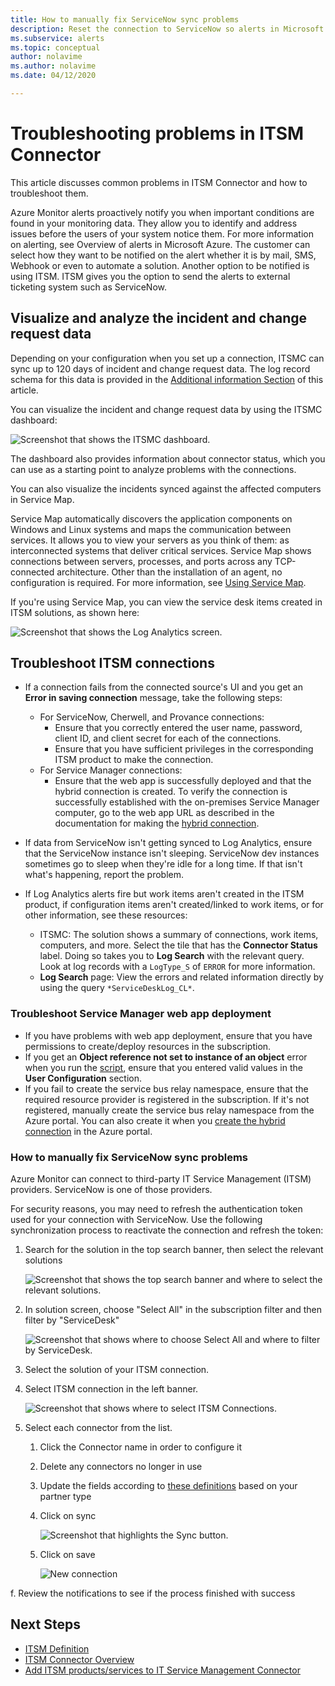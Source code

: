 ```yaml
---
title: How to manually fix ServiceNow sync problems 
description: Reset the connection to ServiceNow so alerts in Microsoft Azure can again call ServiceNow  
ms.subservice: alerts
ms.topic: conceptual
author: nolavime
ms.author: nolavime
ms.date: 04/12/2020

---
```

# Troubleshooting problems in ITSM Connector

This article discusses common problems in ITSM Connector and how to troubleshoot them.

Azure Monitor alerts proactively notify you when important conditions are found in your monitoring data. They allow you to identify and address issues before the users of your system notice them. For more information on alerting, see Overview of alerts in Microsoft Azure.
The customer can select how they want to be notified on the alert whether it is by mail, SMS, Webhook or even to automate a solution. Another option to be notified is using ITSM.
ITSM gives you the option to send the alerts to external ticketing system such as ServiceNow.

## Visualize and analyze the incident and change request data

Depending on your configuration when you set up a connection, ITSMC can sync up to 120 days of incident and change request data. The log record schema for this data is provided in the [Additional information Section](./itsmc-overview.md) of this article.

You can visualize the incident and change request data by using the ITSMC dashboard:

![Screenshot that shows the ITSMC dashboard.](media/itsmc-overview/itsmc-overview-sample-log-analytics.png)

The dashboard also provides information about connector status, which you can use as a starting point to analyze problems with the connections.

You can also visualize the incidents synced against the affected computers in Service Map.

Service Map automatically discovers the application components on Windows and Linux systems and maps the communication between services. It allows you to view your servers as you think of them: as interconnected systems that deliver critical services. Service Map shows connections between servers, processes, and ports across any TCP-connected architecture. Other than the installation of an agent, no configuration is required. For more information, see [Using Service Map](../insights/service-map.md).

If you're using Service Map, you can view the service desk items created in ITSM solutions, as shown here:

![Screenshot that shows the Log Analytics screen.](media/itsmc-overview/itsmc-overview-integrated-solutions.png)

## Troubleshoot ITSM connections

- If a connection fails from the connected source's UI and you get an **Error in saving connection** message, take the following steps:
   - For ServiceNow, Cherwell, and Provance connections:  
     - Ensure that you correctly entered  the user name, password, client ID, and client secret  for each of the connections.  
     - Ensure that you have sufficient privileges in the corresponding ITSM product to make the connection.  
   - For Service Manager connections:  
     - Ensure that the web app is successfully deployed and that the hybrid connection is created. To verify the connection is successfully established with the on-premises Service Manager computer, go to the web app URL as described in the documentation for making the [hybrid connection](./itsmc-connections-scsm.md#configure-the-hybrid-connection).  

- If data from ServiceNow isn't getting synced to Log Analytics, ensure that the ServiceNow instance isn't sleeping. ServiceNow dev instances sometimes go to sleep when they're idle for a long time. If that isn't what's happening, report the problem.
- If Log Analytics alerts fire but work items aren't created in the ITSM product, if configuration items aren't created/linked to work items, or for other information, see these resources:
   -  ITSMC: The solution shows a summary of connections, work items, computers, and more. Select the tile that has the **Connector Status** label. Doing so takes you to **Log Search** with the relevant query. Look at log records with a `LogType_S` of `ERROR` for more information.
   - **Log Search** page: View the errors and related information directly by using the query `*ServiceDeskLog_CL*`.

### Troubleshoot Service Manager web app deployment

-	If you have problems with web app deployment, ensure that you have permissions to create/deploy resources in the subscription.
-	If you get an **Object reference not set to instance of an object** error when you run the [script](itsmc-service-manager-script.md), ensure that you entered valid values in the **User Configuration** section.
-	If you fail to create the service bus relay namespace, ensure that the required resource provider is registered in the subscription. If it's not registered, manually create the service bus relay namespace from the Azure portal. You can also create it when you [create the hybrid connection](./itsmc-connections-scsm.md#configure-the-hybrid-connection) in the Azure portal.

### How to manually fix ServiceNow sync problems

Azure Monitor can connect to third-party IT Service Management (ITSM) providers. ServiceNow is one of those providers.

For security reasons, you may need to refresh the authentication token used for your connection with ServiceNow.
Use the following synchronization process to reactivate the connection and refresh the token:


1. Search for the solution in the top search banner, then select the relevant solutions

    ![Screenshot that shows the top search banner and where to select the relevant solutions.](media/itsmc-resync-servicenow/solution-search-8bit.png)

1. In solution screen, choose "Select All" in the subscription filter and then filter by "ServiceDesk"

    ![Screenshot that shows where to choose Select All and where to filter by ServiceDesk.](media/itsmc-resync-servicenow/solutions-list-8bit.png)

1. Select the solution of your ITSM connection.
1. Select ITSM connection in the left banner.

    ![Screenshot that shows where to select ITSM Connections.](media/itsmc-resync-servicenow/itsm-connector-8bit.png)

1. Select each connector from the list. 
    1. Click the Connector name in order to configure it
    1. Delete any connectors no longer in use

    1. Update the fields according to [these definitions](./itsmc-connections.md) based on your partner type

    1. Click on sync

       ![Screenshot that highlights the Sync button.](media/itsmc-resync-servicenow/resync-8bit2.png)

    1. Click on save

        ![New connection](media/itsmc-resync-servicenow/save-8bit.png)

f.    Review the notifications to see if the process finished with success

## Next Steps

* [ITSM Definition](./itsmc-definition.md)
* [ITSM Connector Overview](./itsmc-overview.md)
* [Add ITSM products/services to IT Service Management Connector](./itsmc-connections.md)

